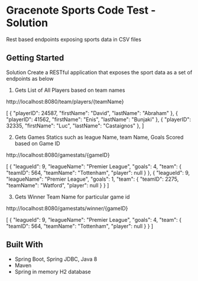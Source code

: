 # Gracenote Sports Code Test - Solution

Rest based endpoints exposing sports data in CSV files

## Getting Started

Solution Create a RESTful application that exposes the sport data as a set of endpoints as below

1. Gets List of All Players based on team names

http://localhost:8080/team/players/{teamName}

[
    {
        "playerID": 24587,
        "firstName": "David",
        "lastName": "Abraham"
    },
    {
        "playerID": 41562,
        "firstName": "Enis",
        "lastName": "Bunjaki"
    },
    {
        "playerID": 32335,
        "firstName": "Luc",
        "lastName": "Castaignos"
    },
]


2. Gets Games Statics such as league Name, team Name, Goals Scored based on Game ID

http://localhost:8080/gamestats/{gameID}

[
    {
        "leagueId": 9,
        "leagueName": "Premier League",
        "goals": 4,
        "team": {
            "teamID": 564,
            "teamName": "Tottenham",
            "player": null
        }
    },
    {
        "leagueId": 9,
        "leagueName": "Premier League",
        "goals": 1,
        "team": {
            "teamID": 2275,
            "teamName": "Watford",
            "player": null
        }
    }
]


3. Gets Winner Team Name for particular game id

http://localhost:8080/gamestats/winner/{gameID}


[
    {
        "leagueId": 9,
        "leagueName": "Premier League",
        "goals": 4,
        "team": {
            "teamID": 564,
            "teamName": "Tottenham",
            "player": null
        }
    }
]
## Built With

* Spring Boot, Spring JDBC, Java 8
* Maven
* Spring in memory H2 database
